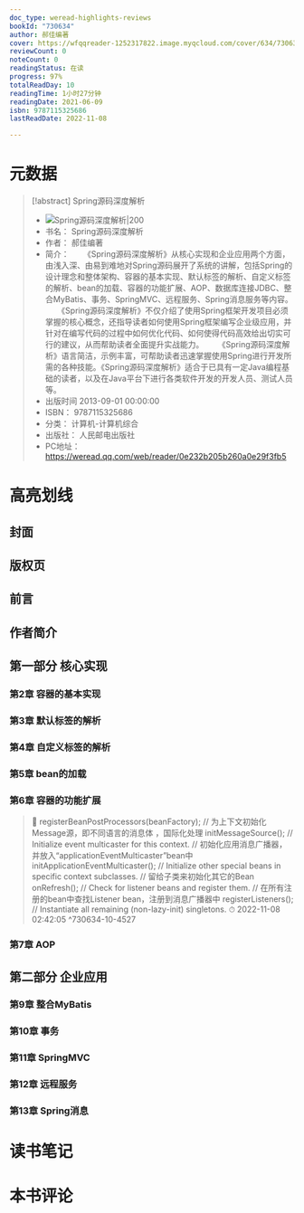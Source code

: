 ```yaml
---
doc_type: weread-highlights-reviews
bookId: "730634"
author: 郝佳编著
cover: https://wfqqreader-1252317822.image.myqcloud.com/cover/634/730634/t7_730634.jpg
reviewCount: 0
noteCount: 0
readingStatus: 在读
progress: 97%
totalReadDay: 10
readingTime: 1小时27分钟
readingDate: 2021-06-09
isbn: 9787115325686
lastReadDate: 2022-11-08

---
```

# 元数据
> [!abstract] Spring源码深度解析
> - ![ Spring源码深度解析|200](https://wfqqreader-1252317822.image.myqcloud.com/cover/634/730634/t7_730634.jpg)
> - 书名： Spring源码深度解析
> - 作者： 郝佳编著
> - 简介： 　　《Spring源码深度解析》从核心实现和企业应用两个方面，由浅入深、由易到难地对Spring源码展开了系统的讲解，包括Spring的设计理念和整体架构、容器的基本实现、默认标签的解析、自定义标签的解析、bean的加载、容器的功能扩展、AOP、数据库连接JDBC、整合MyBatis、事务、SpringMVC、远程服务、Spring消息服务等内容。
　　《Spring源码深度解析》不仅介绍了使用Spring框架开发项目必须掌握的核心概念，还指导读者如何使用Spring框架编写企业级应用，并针对在编写代码的过程中如何优化代码、如何使得代码高效给出切实可行的建议，从而帮助读者全面提升实战能力。
　　《Spring源码深度解析》语言简洁，示例丰富，可帮助读者迅速掌握使用Spring进行开发所需的各种技能。《Spring源码深度解析》适合于已具有一定Java编程基础的读者，以及在Java平台下进行各类软件开发的开发人员、测试人员等。
> - 出版时间 2013-09-01 00:00:00
> - ISBN： 9787115325686
> - 分类： 计算机-计算机综合
> - 出版社： 人民邮电出版社
> - PC地址：https://weread.qq.com/web/reader/0e232b205b260a0e29f3fb5

# 高亮划线

## 封面

## 版权页

## 前言

## 作者简介

## 第一部分 核心实现

### 第2章 容器的基本实现

### 第3章 默认标签的解析

### 第4章 自定义标签的解析

### 第5章 bean的加载

### 第6章 容器的功能扩展

> 📌 registerBeanPostProcessors(beanFactory);
// 为上下文初始化Message源，即不同语言的消息体 ，国际化处理
initMessageSource();
// Initialize event multicaster for this context.
// 初始化应用消息广播器，并放入“applicationEventMulticaster”bean中
initApplicationEventMulticaster();
// Initialize other special beans in specific context subclasses.
// 留给子类来初始化其它的Bean
onRefresh();
// Check for listener beans and register them.
// 在所有注册的bean中查找Listener bean，注册到消息广播器中
registerListeners();
// Instantiate all remaining (non-lazy-init) singletons. 
> ⏱ 2022-11-08 02:42:05 ^730634-10-4527

### 第7章 AOP

## 第二部分 企业应用

### 第9章 整合MyBatis

### 第10章 事务

### 第11章 SpringMVC

### 第12章 远程服务

### 第13章 Spring消息

# 读书笔记

# 本书评论

